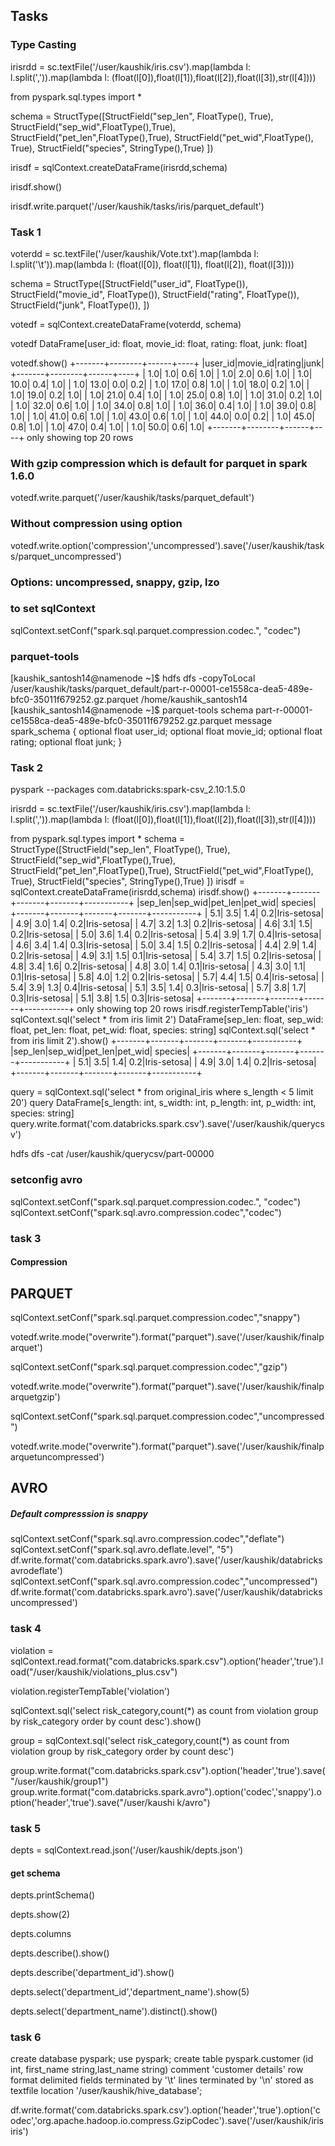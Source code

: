 ## Tasks

### Type Casting

irisrdd = sc.textFile('/user/kaushik/iris.csv').map(lambda l: l.split(',')).map(lambda l: (float(l[0]),float(l[1]),float(l[2]),float(l[3]),str(l[4])))

from pyspark.sql.types import *

schema = StructType([StructField("sep_len", FloatType(), True),
    StructField("sep_wid",FloatType(),True),
    StructField("pet_len",FloatType(),True),
    StructField("pet_wid",FloatType(), True),
    StructField("species", StringType(),True)
])

irisdf = sqlContext.createDataFrame(irisrdd,schema)

irisdf.show()

irisdf.write.parquet('/user/kaushik/tasks/iris/parquet_default')


### Task 1

voterdd = sc.textFile('/user/kaushik/Vote.txt').map(lambda l: l.split('\t')).map(lambda l: (float(l[0]), float(l[1]), float(l[2]), float(l[3])))

schema = StructType([StructField("user_id", FloatType()),
    StructField("movie_id", FloatType()),
    StructField("rating", FloatType()),
    StructField("junk", FloatType()), 
])

votedf = sqlContext.createDataFrame(voterdd, schema)

votedf
DataFrame[user_id: float, movie_id: float, rating: float, junk: float]

votedf.show()
+-------+--------+------+----+
|user_id|movie_id|rating|junk|
+-------+--------+------+----+
|    1.0|     1.0|   0.6| 1.0|
|    1.0|     2.0|   0.6| 1.0|
|    1.0|    10.0|   0.4| 1.0|
|    1.0|    13.0|   0.0| 0.2|
|    1.0|    17.0|   0.8| 1.0|
|    1.0|    18.0|   0.2| 1.0|
|    1.0|    19.0|   0.2| 1.0|
|    1.0|    21.0|   0.4| 1.0|
|    1.0|    25.0|   0.8| 1.0|
|    1.0|    31.0|   0.2| 1.0|
|    1.0|    32.0|   0.6| 1.0|
|    1.0|    34.0|   0.8| 1.0|
|    1.0|    36.0|   0.4| 1.0|
|    1.0|    39.0|   0.8| 1.0|
|    1.0|    41.0|   0.6| 1.0|
|    1.0|    43.0|   0.6| 1.0|
|    1.0|    44.0|   0.0| 0.2|
|    1.0|    45.0|   0.8| 1.0|
|    1.0|    47.0|   0.4| 1.0|
|    1.0|    50.0|   0.6| 1.0|
+-------+--------+------+----+
only showing top 20 rows

### With gzip compression which is default for parquet in spark 1.6.0

votedf.write.parquet('/user/kaushik/tasks/parquet_default')

### Without compression using option

votedf.write.option('compression','uncompressed').save('/user/kaushik/tasks/parquet_uncompressed')

### Options: uncompressed, snappy, gzip, lzo
### to set sqlContext

sqlContext.setConf("spark.sql.parquet.compression.codec.", "codec")

### parquet-tools

[kaushik_santosh14@namenode ~]$ hdfs dfs -copyToLocal /user/kaushik/tasks/parquet_default/part-r-00001-ce1558ca-dea5-489e-bfc0-35011f679252.gz.parquet /home/kaushik_santosh14
[kaushik_santosh14@namenode ~]$ parquet-tools schema part-r-00001-ce1558ca-dea5-489e-bfc0-35011f679252.gz.parquet
message spark_schema {
  optional float user_id;
  optional float movie_id;
  optional float rating;
  optional float junk;
}

### Task 2

pyspark --packages com.databricks:spark-csv_2.10:1.5.0

irisrdd = sc.textFile('/user/kaushik/iris.csv').map(lambda l: l.split(',')).map(lambda l: (float(l[0]),float(l[1]),float(l[2]),float(l[3]),str(l[4])))

from pyspark.sql.types import *
schema = StructType([StructField("sep_len", FloatType(), True),
    StructField("sep_wid",FloatType(),True),
    StructField("pet_len",FloatType(),True),
    StructField("pet_wid",FloatType(), True),
    StructField("species", StringType(),True)
])
irisdf = sqlContext.createDataFrame(irisrdd,schema)
irisdf.show()
+-------+-------+-------+-------+-----------+
|sep_len|sep_wid|pet_len|pet_wid|    species|
+-------+-------+-------+-------+-----------+
|    5.1|    3.5|    1.4|    0.2|Iris-setosa|
|    4.9|    3.0|    1.4|    0.2|Iris-setosa|
|    4.7|    3.2|    1.3|    0.2|Iris-setosa|
|    4.6|    3.1|    1.5|    0.2|Iris-setosa|
|    5.0|    3.6|    1.4|    0.2|Iris-setosa|
|    5.4|    3.9|    1.7|    0.4|Iris-setosa|
|    4.6|    3.4|    1.4|    0.3|Iris-setosa|
|    5.0|    3.4|    1.5|    0.2|Iris-setosa|
|    4.4|    2.9|    1.4|    0.2|Iris-setosa|
|    4.9|    3.1|    1.5|    0.1|Iris-setosa|
|    5.4|    3.7|    1.5|    0.2|Iris-setosa|
|    4.8|    3.4|    1.6|    0.2|Iris-setosa|
|    4.8|    3.0|    1.4|    0.1|Iris-setosa|
|    4.3|    3.0|    1.1|    0.1|Iris-setosa|
|    5.8|    4.0|    1.2|    0.2|Iris-setosa|
|    5.7|    4.4|    1.5|    0.4|Iris-setosa|
|    5.4|    3.9|    1.3|    0.4|Iris-setosa|
|    5.1|    3.5|    1.4|    0.3|Iris-setosa|
|    5.7|    3.8|    1.7|    0.3|Iris-setosa|
|    5.1|    3.8|    1.5|    0.3|Iris-setosa|
+-------+-------+-------+-------+-----------+
only showing top 20 rows
irisdf.registerTempTable('iris')
sqlContext.sql('select * from iris limit 2')
DataFrame[sep_len: float, sep_wid: float, pet_len: float, pet_wid: float, species: string]
sqlContext.sql('select * from iris limit 2').show()
+-------+-------+-------+-------+-----------+
|sep_len|sep_wid|pet_len|pet_wid|    species|
+-------+-------+-------+-------+-----------+
|    5.1|    3.5|    1.4|    0.2|Iris-setosa|
|    4.9|    3.0|    1.4|    0.2|Iris-setosa|
+-------+-------+-------+-------+-----------+

query = sqlContext.sql('select * from original_iris where s_length < 5 limit 20')
query
DataFrame[s_length: int, s_width: int, p_length: int, p_width: int, species: string]
query.write.format('com.databricks.spark.csv').save('/user/kaushik/querycsv')

hdfs dfs -cat /user/kaushik/querycsv/part-00000

### setconfig avro

sqlContext.setConf("spark.sql.parquet.compression.codec.", "codec")
sqlContext.setConf("spark.sql.avro.compression.codec","codec")


### task 3

#### Compression

## PARQUET

sqlContext.setConf("spark.sql.parquet.compression.codec","snappy")

votedf.write.mode("overwrite").format("parquet").save('/user/kaushik/finalparquet')

sqlContext.setConf("spark.sql.parquet.compression.codec","gzip")

votedf.write.mode("overwrite").format("parquet").save('/user/kaushik/finalparquetgzip')

sqlContext.setConf("spark.sql.parquet.compression.codec","uncompressed")

votedf.write.mode("overwrite").format("parquet").save('/user/kaushik/finalparquetuncompressed')

## AVRO

##### Default compresssion is snappy

sqlContext.setConf("spark.sql.avro.compression.codec","deflate")
sqlContext.setConf("spark.sql.avro.deflate.level", "5")
df.write.format('com.databricks.spark.avro').save('/user/kaushik/databricksavrodeflate')
sqlContext.setConf("spark.sql.avro.compression.codec","uncompressed")
df.write.format('com.databricks.spark.avro').save('/user/kaushik/databricksuncompressed')

### task 4 

violation = sqlContext.read.format("com.databricks.spark.csv").option('header','true').load("/user/kaushik/violations_plus.csv")

violation.registerTempTable('violation')

sqlContext.sql('select risk_category,count(*) as count from violation group by risk_category order by count desc').show()

group = sqlContext.sql('select risk_category,count(*) as count from violation group by risk_category order by count
 desc')

group.write.format("com.databricks.spark.csv").option('header','true').save("/user/kaushik/group1")
group.write.format("com.databricks.spark.avro").option('codec','snappy').option('header','true').save("/user/kaushi
k/avro")

### task 5 

depts = sqlContext.read.json('/user/kaushik/depts.json')

#### get schema

depts.printSchema()

depts.show(2)

depts.columns

depts.describe().show()

depts.describe('department_id').show()

depts.select('department_id','department_name').show(5)

depts.select('department_name').distinct().show()


### task 6 

create database pyspark;
use pyspark;
create table pyspark.customer (id int, first_name string,last_name string)
comment 'customer details'
row format delimited
fields terminated by '\t'
lines terminated by '\n'
stored as textfile
location '/user/kaushik/hive_database';

df.write.format('com.databricks.spark.csv').option('header','true').option('codec','org.apache.hadoop.io.compress.GzipCodec').save('/user/kaushik/irisiris')


